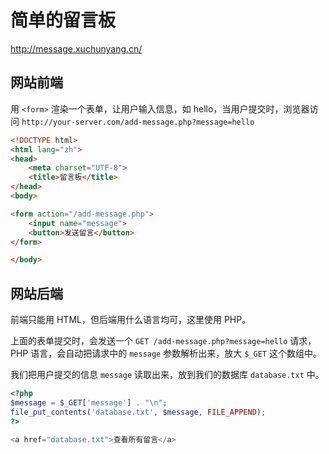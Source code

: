 # 简单的留言板

http://message.xuchunyang.cn/

## 网站前端

用 `<form>` 渲染一个表单，让用户输入信息，如 hello，当用户提交时，浏览器访问 `http://your-server.com/add-message.php?message=hello`

```html
<!DOCTYPE html>
<html lang="zh">
<head>
    <meta charset="UTF-8">
    <title>留言板</title>
</head>
<body>

<form action="/add-message.php">
    <input name="message">
    <button>发送留言</button>
</form>

</body>
```

## 网站后端

前端只能用 HTML，但后端用什么语言均可，这里使用 PHP。

上面的表单提交时，会发送一个 `GET /add-message.php?message=hello` 请求，PHP 语言，会自动把请求中的 `message` 参数解析出来，放大 `$_GET` 这个数组中。

我们把用户提交的信息 `message` 读取出来，放到我们的数据库 `database.txt` 中。

```php
<?php
$message = $_GET['message'] . "\n";
file_put_contents('database.txt', $message, FILE_APPEND);
?>

<a href="database.txt">查看所有留言</a>
```